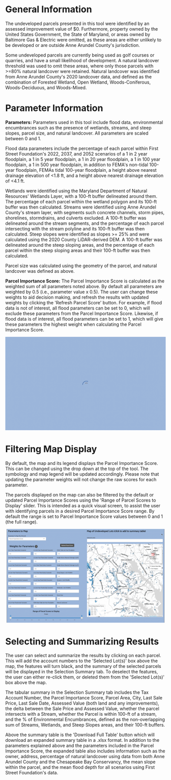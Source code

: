 # General Information 

The undeveloped parcels presented in this tool were identified by an assessed improvement value of $0. Furthermore, property owned by the United States Government, the State of Maryland, or areas owned by Baltimore Gas & Electric were omitted, as these areas are either unlikely to be developed or are outside Anne Arundel County's jurisdiction. 

Some undeveloped parcels are currently being used as golf courses or quarries, and have a small likelihood of development. A natural landcover threshold was used to omit these areas, where only those parcels with >=80% natural landcover were retained. Natural landcover was identified from Anne Arundel County's 2020 landcover data, and defined as the combination of Forested Wetland, Open Wetland, Woods-Coniferous, Woods-Deciduous, and Woods-Mixed.


# Parameter Information 

**Parameters:** Parameters used in this tool include flood data, environmental encumbrances such as the presence of wetlands, streams, and steep slopes, parcel size, and natural landcover. All parameters are scaled between 0 and 1. 

Flood data parameters include the percentage of each parcel within First Street Foundation's 2022, 2037, and 2052 scenarios of a 1 in 2 year floodplain, a 1 in 5 year floodplain, a 1 in 20 year floodplain, a 1 in 100 year floodplain, a 1 in 500 year floodplain, in addition to FEMA's non-tidal 100-year floodplain, FEMAs tidal 100-year floodplain, a height above nearest drainage elevation of <1.8 ft, and a height above nearest drainage elevation of <4.1 ft. 

Wetlands were identified using the Maryland Department of Natural Resources' Wetlands Layer, with a 100-ft buffer delineated around them. The percentage of each parcel within the wetland polygon and its 100-ft buffer was then calculated. Streams were identified using Anne Arundel County's stream layer, with segments such concrete channels, storm pipes, shorelines, stormdrains, and culverts excluded. A 100-ft buffer was delineated around the stream segments, and the percentage of each parcel intersecting with the stream polyline and its 100-ft buffer was then calculated. Steep slopes were identified as slopes >= 25% and were calculated using the 2020 County LiDAR-derived DEM. A 100-ft buffer was delineated around the steep sloping areas, and the percentage of each parcel within the steep sloping areas and their 100-ft buffer was then calculated. 

Parcel size was calculated using the geometry of the parcel, and natural landcover was defined as above. 

**Parcel Importance Score:** The Parcel Importance Score is calculated as the weighted sum of all parameters noted above. By default all parameters are weighted by 0.5 (i.e., parameter value x 0.5). The user can change these weights to aid decision making, and refresh the results with updated weights by clicking the 'Refresh Parcel Score' button. For example, if flood data is not of interest, all flood parameters can be set to 0, which will exclude these parameters from the Parcel Importance Score. Likewise, if flood data is of interest, all flood parameters can be set to 1, which will give these parameters the highest weight when calculating the Parcel Importance Score.

![alt text](https://github.com/joshuajdthompson/FloodRiskSummarizeR/blob/main/FloodSummarizeRRefreshScores.gif?raw=true)


# Filtering Map Display 

By default, the map and its legend displays the Parcel Importance Score. This can be changed using the drop down at the top of the tool. The symbology and map legend will be updated accordingly. Please note that updating the parameter weights will not change the raw scores for each parameter. 

The parcels displayed on the map can also be filtered by the default or updated Parcel Importance Scores using the 'Range of Parcel Scores to Display' slider. This is intended as a quick visual screen, to assist the user with identifying parcels in a desired Parcel Importance Score range. By default the range is set to Parcel Importance Score values between 0 and 1 (the full range).

![alt text](https://github.com/joshuajdthompson/FloodRiskSummarizeR/blob/main/FloodSummarizeRFilterLayers.gif?raw=true)


# Selecting and Summarizing Results 

The user can select and summarize the results by clicking on each parcel. This will add the account numbers to the 'Selected Lot(s)' box above the map, the features will turn black, and the summary of the selected parcels will be displayed in the Selection Summary tab. To deselect the features, the user can either re-click them, or deleted them from the 'Selected Lot(s)' box above the map. 

The tabular summary in the Selection Summary tab includes the Tax Account Number, the Parcel Importance Score, Parcel Area, City, Last Sale Price, Last Sale Date, Assessed Value (both land and any improvements), the delta between the Sale Price and Assessed Value, whether the parcel intersects with a Stream, whether the Parcel is within 100-ft of a stream, and the % of Environmental Encumbrances, defined as the non-overlapping sum of Streams, Wetlands, and Steep Slopes areas, and their 100-ft buffers. 

Above the summary table is the 'Download Full Table' button which will download an expanded summary table in a .xlsx format. In addition to the parameters explained above and the parameters included in the Parcel Importance Score, the expanded table also includes information such as the owner, address, percentage of natural landcover using data from both Anne Arundel County and the Chesapeake Bay Conservancy, the mean slope within the parcel, and the mean flood depth for all scenarios using First Street Foundation's data.
